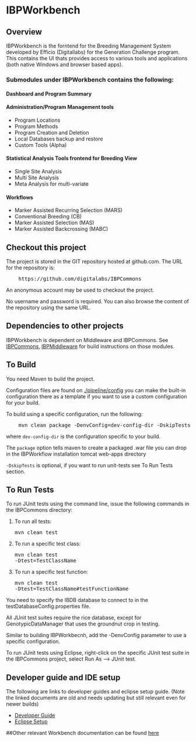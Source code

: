 IBPWorkbench
============

Overview
----------
IBPWorkbench is the forntend for the Breeding Management System developed by Efficio (Digitallabs) for the Generation Challenge program.
This contains the UI thats provides access to various tools and applications (both native Windows and browser based apps).

### Submodules under IBPWorkbench contains the following:

#### Dashboard and Program Summary

#### Administration/Program Management tools

- Program Locations
- Program Methods
- Program Creation and Deletion
- Local Databases backup and restore
- Custom Tools (Alpha)

#### Statistical Analysis Tools frontend for Breeding View

- Single Site Analysis
- Multi Site Analysis
- Meta Analysis for multi-variate

#### Workflows

- Marker Assisted Recurring Selection (MARS)
- Conventional Breeding (CB)
- Marker Assisted Selection (MAS)
- Marker Assisted Backcrossing (MABC)

Checkout this project
-----------------------
The project is stored in the GIT repository hosted at github.com.  The URL for the repository is: 
<pre>
    https://github.com/digitalabs/IBPCommons   
</pre>
An anonymous account may be used to checkout the project.  

No username and password is required.  You can also browse the content of the repository using the same URL.  

Dependencies to other projects
-------------------------------

IBPWorkbench is dependent on Middleware and IBPCommons. See [IBPCommons][ibpcommons_git_link], [IBPMiddleware][ibpmiddleware_git_link] for build instructions on those modules.

To Build
----------
You need Maven to build the project.

Configuration files are found on [./pipeline/config][configuration_link] you can make the built-in configuration there as a template if you want to use a custom configuration for your build.

To build using a specific configuration, run the following:  
<pre>
    mvn clean package -DenvConfig=dev-config-dir -DskipTests  
</pre>  
 
where `dev-config-dir` is the configuration specific to your build.

The `package` option tells maven to create a packaged .war file you can drop in the IBPWorkflow installation tomcat web-apps directory 

`-DskipTests` is optional, if you want to run unit-tests see To Run Tests section.

To Run Tests
--------------
To run JUnit tests using the command line, issue the following commands in the IBPCommons directory:
  1.  To run all tests: <pre>mvn clean test</pre>
  2.  To run a specific test class: <pre>mvn clean test -Dtest=TestClassName</pre>
  3.  To run a specific test function: <pre>mvn clean test -Dtest=TestClassName#testFunctionName</pre>

You need to specify the IBDB database to connect to in the testDatabaseConfig.properties file. 

All JUnit test suites require the rice database, except for GenotypicDataManager that uses the groundnut crop in testing.

Similar to building IBPWorkbecnh, add the -DenvConfig parameter to use a specific configuration.

To run JUnit tests using Eclipse, right-click on the specific JUnit test suite in the IBPCommons project, select Run As --> JUnit test.

Developer guide and IDE setup
-------------------
The following are links to developer guides and eclipse setup guide. (Note the linked documents are old and needs updating but still relevant even for newer builds)
- [Developer Guide][dev_guide_link]
- [Eclipse Setup][dev_eclipse_link]

##Other relevant Workbench documentation can be found [here][workbench_conf_link]

[ibpcommons_git_link]: https://github.com/digitalabs/IBPCommons
[ibpmiddleware_git_link]: https://github.com/digitalabs/IBPMiddleware
[configuration_link]: https://github.com/digitalabs/IBPWorkbench/tree/master/pipeline/config
[dev_guide_link]: http://confluence.efficio.us.com/x/FYAt
[dev_eclipse_link]: http://confluence.efficio.us.com/x/1IA2
[workbench_conf_link]: http://confluence.efficio.us.com/x/LIAt

